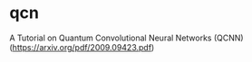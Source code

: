 # qcn
A Tutorial on Quantum Convolutional Neural Networks (QCNN)(https://arxiv.org/pdf/2009.09423.pdf)
